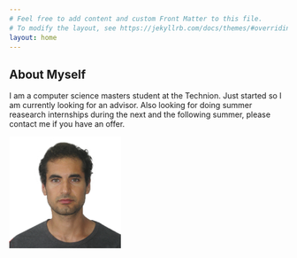 ```yaml
---
# Feel free to add content and custom Front Matter to this file.
# To modify the layout, see https://jekyllrb.com/docs/themes/#overriding-theme-defaults
layout: home
---
```


## About Myself
I am a computer science masters student at the Technion. Just started so I am currently looking for an advisor.
Also looking for doing summer reasearch internships during the next and the following summer, please contact me if
you have an offer.

<img src="static/images/shai_image.JPG" alt="my image" width="40%" height="auto">

